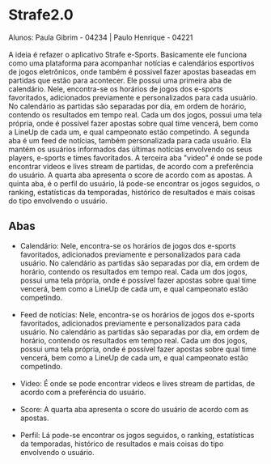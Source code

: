 # Strafe2.0

Alunos: Paula Gibrim - 04234 | Paulo Henrique - 04221
<br>
<br>
A ideia é refazer o aplicativo Strafe e-Sports. Basicamente ele funciona como uma plataforma para acompanhar notícias e calendários esportivos de jogos eletrônicos, onde também é possivel fazer apostas baseadas em partidas que estão para acontecer. Ele possui uma primeira aba de calendário. Nele, encontra-se os horários de jogos dos e-sports favoritados, adicionados previamente e personalizados para cada usuário. No calendário as partidas são separadas por dia, em ordem de horário, contendo os resultados em tempo real. Cada um dos jogos, possui uma tela própria, onde é possível fazer apostas sobre qual time vencerá, bem como a LineUp de cada um, e qual campeonato estão competindo. 
A segunda aba é um feed de notícias, também personalizada para cada usuário. Ela mantém os usuários informados das últimas notícias envolvendo os seus players, e-sports e times favoritados. A terceira aba "video" é onde se pode encontrar videos e lives stream de partidas, de acordo com a preferência do usuário.
A quarta aba apresenta o score de acordo com as apostas. A quinta aba, é o perfil do usuário, lá pode-se encontrar os jogos seguidos, o ranking, estatísticas da temporadas, histórico de resultados e mais coisas do tipo envolvendo o usuário.

## Abas
<ul>
<li> Calendário: Nele, encontra-se os horários de jogos dos e-sports favoritados, adicionados previamente e personalizados para cada usuário. No calendário as partidas são separadas por dia, em ordem de horário, contendo os resultados em tempo real. Cada um dos jogos, possui uma tela própria, onde é possível fazer apostas sobre qual time vencerá, bem como a LineUp de cada um, e qual campeonato estão competindo.</li>
<br>
<li> Feed de notícias: Nele, encontra-se os horários de jogos dos e-sports favoritados, adicionados previamente e personalizados para cada usuário. No calendário as partidas são separadas por dia, em ordem de horário, contendo os resultados em tempo real. Cada um dos jogos, possui uma tela própria, onde é possível fazer apostas sobre qual time vencerá, bem como a LineUp de cada um, e qual campeonato estão competindo.</li>
<br>
<li> Video: É onde se pode encontrar videos e lives stream de partidas, de acordo com a preferência do usuário.</li>
<br>
<li> Score: A quarta aba apresenta o score do usuário de acordo com as apostas.</li>
<br>
<li> Perfil: Lá pode-se encontrar os jogos seguidos, o ranking, estatísticas da temporadas, histórico de resultados e mais coisas do tipo envolvendo o usuário.</li>
</ul>